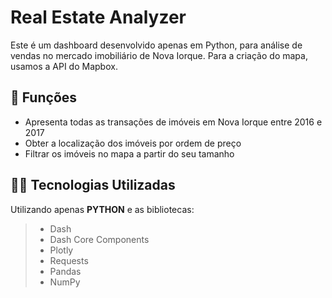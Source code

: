 
# Real Estate Analyzer
Este é um dashboard desenvolvido apenas em Python, para análise de vendas no mercado imobiliário de Nova Iorque. Para a criação do mapa, usamos a API do Mapbox.

## 🔧 Funções

- Apresenta todas as transações de imóveis em Nova Iorque entre 2016 e 2017
- Obter a localização dos imóveis por ordem de preço
- Filtrar os imóveis no mapa a partir do seu tamanho

## 👨‍💻 Tecnologias Utilizadas

Utilizando apenas **PYTHON** e as bibliotecas:
> - Dash
> - Dash Core Components
> - Plotly
> - Requests
> - Pandas 
> - NumPy 
